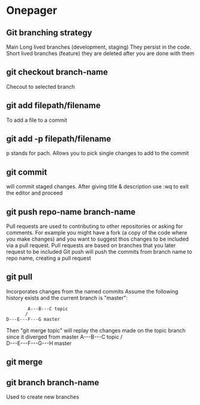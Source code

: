 # Onepager

## Git branching strategy
Main
Long lived branches (development, staging) They persist in the code. 
Short lived branches (feature) they are deleted after you are done with them

## git checkout branch-name
Checout to selected branch

## git add filepath/filename
To add a file to a commit

## git add -p filepath/filename
p stands for pach. Allows you to pick single changes to add to the commit

## git commit
will commit staged changes. After giving title & description use :wq to exit the editor and proceed

## git push repo-name branch-name
Pull requests are used to contributing to other repositories or asking for comments.
For example you might have a fork (a copy of the code where you make changes) and you want to suggest thos changes to be included via a pull request.
Pull requests are based on branches that you later request to be included
Git push will push the commits from branch name to repo name, creating a pull request

## git pull
Incorporates changes from the named commits
Assume the following history exists and the current branch is "master":

	        A---B---C topic
	       /
    D---E---F---G master
    
Then "git merge topic" will replay the changes made on the topic branch since it diverged from master
	        A---B---C topic
	       /         \
    D---E---F---G---H master


## git merge


## git branch branch-name
Used to create new branches
